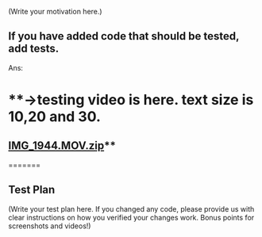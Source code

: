 <!--
Thank you for sending the PR! We appreciate you spending the time to work on these changes. 

- [x] Explain the **motivation** for making this change.
- [x] Provide a **test plan** demonstrating that the code is solid.
- [x] Match the **code formatting** of the rest of the codebase.
- [x] Target the `master` branch, NOT a "stable" branch.

## Motivation (required)
I want to use 'react-native' more comfortable.

What existing problem does the pull request solve?
---------------------------------------------------------------------
->in this version, 'button' component couldn't change text size in 'ios'. so, I added button's props 
"textSizeIOS",be able to change button's text size(May be it's similar 'change button size' in ios.)
-------------------------------------------------------------

 .  
=======
Help us understand your motivation by explaining why you decided to make this change.

You can learn more about contributing to React Native here: http://facebook.github.io/react-native/docs/contributing.html

Happy contributing!

-->

(Write your motivation here.)

If you have added code that should be tested, add tests.
-----------------------------------------------------------------
Ans:
# **->testing video is here. text size is 10,20 and 30.
[IMG_1944.MOV.zip](https://github.com/facebook/react-native/files/981039/IMG_1944.MOV.zip)**
--------------------------------------------------------------------
=======
## Test Plan

(Write your test plan here. If you changed any code, please provide us with clear instructions on how you verified your changes work. Bonus points for screenshots and videos!)
